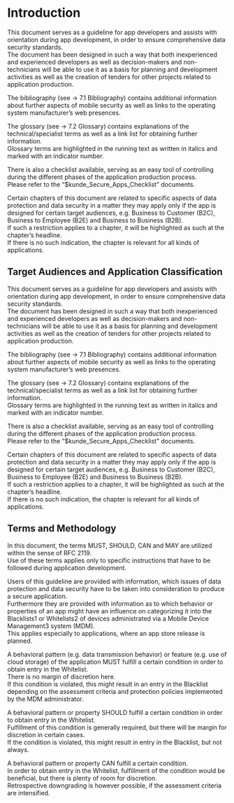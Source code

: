 # Introduction

This document serves as a guideline for app developers and assists with orientation during app development, in order to ensure comprehensive data security standards.  
The document has been designed in such a way that both inexperienced and experienced developers as well as decision-makers and non-technicians will be able to use it as a basis for planning and development activities as well as the creation of tenders for other projects related to application production.

The bibliography \(see → 7.1 Bibliography\) contains additional information about further aspects of mobile security as well as links to the operating system manufacturer’s web presences.

The glossary \(see → 7.2 Glossary\) contains explanations of the technical/specialist terms as well as a link list for obtaining further information.  
Glossary terms are highlighted in the running text as written in italics and marked with an indicator number.

There is also a checklist available, serving as an easy tool of controlling during the different phases of the application production process.  
Please refer to the “$kunde\_Secure\_Apps\_Checklist” documents.

Certain chapters of this document are related to specific aspects of data protection and data security in a matter they may apply only if the app is designed for  certain target audiences, e.g. Business to Customer \(B2C\), Business to Employee \(B2E\) and Business to Business \(B2B\).  
If such a restriction applies to a chapter, it will be highlighted as such at the chapter’s headline.  
If there is no such indication, the chapter is relevant for all kinds of applications.

## Target Audiences and Application Classification

This document serves as a guideline for app developers and assists with orientation during app development, in order to ensure comprehensive data security standards.  
The document has been designed in such a way that both inexperienced and experienced developers as well as decision-makers and non-technicians will be able to use it as a basis for planning and development activities as well as the creation of tenders for other projects related to application production.

The bibliography \(see → 7.1 Bibliography\) contains additional information about further aspects of mobile security as well as links to the operating system manufacturer’s web presences.

The glossary \(see → 7.2 Glossary\) contains explanations of the technical/specialist terms as well as a link list for obtaining further information.  
Glossary terms are highlighted in the running text as written in italics and marked with an indicator number.

There is also a checklist available, serving as an easy tool of controlling during the different phases of the application production process.  
Please refer to the “$kunde\_Secure\_Apps\_Checklist” documents.

Certain chapters of this document are related to specific aspects of data protection and data security in a matter they may apply only if the app is designed for  certain target audiences, e.g. Business to Customer \(B2C\), Business to Employee \(B2E\) and Business to Business \(B2B\).  
If such a restriction applies to a chapter, it will be highlighted as such at the chapter’s headline.  
If there is no such indication, the chapter is relevant for all kinds of applications.

## Terms and Methodology

In this document, the terms MUST, SHOULD, CAN and MAY are utilized within the sense of RFC 2119.  
Use of these terms applies only to specific instructions that have to be followed during application development.

Users of this guideline are provided with information, which issues of data protection and data security have to be taken into consideration to produce a secure application.  
Furthermore they are provided with information as to which behavior or properties of an app might have an influence on categorizing it into the Blacklists1 or Whitelists2 of devices administrated via a Mobile Device Management3 system \(MDM\).  
This applies especially to applications, where an app store release is planned.

A behavioral pattern \(e.g. data transmission behavior\) or feature \(e.g. use of cloud storage\) of the application MUST fulfill a certain condition in order to obtain entry in the Whitelist.  
There is no margin of discretion here.  
If this condition is violated, this might result in an entry in the Blacklist depending on the assessment criteria and protection policies implemented by the MDM administrator.

A behavioral pattern or property SHOULD fulfill a certain condition in order to obtain entry in the Whitelist.  
Fulfillment of this condition is generally required, but there will be margin for discretion in certain cases.  
If the condition is violated, this might result in entry in the Blacklist, but not always.

A behavioral pattern or property CAN fulfill a certain condition.  
In order to obtain entry in the Whitelist, fulfillment of the condition would be beneficial, but there is plenty of room for discretion.  
Retrospective downgrading is however possible, if the assessment criteria are intensified.

